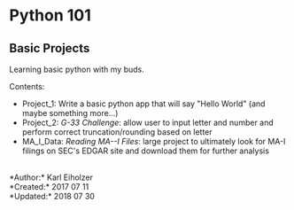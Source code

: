 # Python 101
## Basic Projects

Learning basic python with my buds.

Contents:
 - Project_1: Write a basic python app that will say "Hello World" (and maybe something more...)
 - Project_2: _G-33 Challenge_: allow user to input letter and number and perform correct truncation/rounding based on letter
 - MA_I_Data: _Reading MA--I Files_: large project to ultimately look for MA-I filings on SEC's EDGAR site and download them for further analysis

<br>
*Author:*   Karl Eiholzer <br>
*Created:*  2017 07 11 <br>
*Updated:*  2018 07 30 <br>
